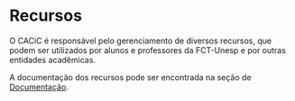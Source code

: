 # Recursos

O CACiC é responsável pelo gerenciamento de diversos recursos, que podem ser utilizados por alunos e professores da FCT-Unesp e por outras entidades acadêmicas.

A documentação dos recursos pode ser encontrada na seção de [Documentação](/docs).
